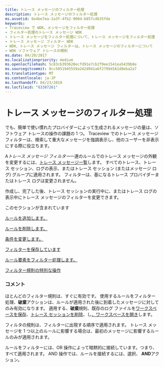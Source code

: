 ```yaml
---
title: トレース メッセージのフィルター処理
description: トレース メッセージのフィルター処理
ms.assetid: 6e4be7ea-1a3f-4fb2-900d-b857cd635fde
keywords:
- Traceview で WDK、メッセージをフィルター処理
- フィルター処理のトレース メッセージ WDK
- トレース メッセージをフィルター処理について、トレース メッセージをフィルター処理
- トレース メッセージ フィルター WDK
- WDK、トレース メッセージ フィルターは、トレース メッセージのフィルターについて
- WDK ソフトウェア トレースの規則
ms.date: 04/20/2017
ms.localizationpriority: medium
ms.openlocfilehash: 5c83cb393620ecfd91e7cb2f9ee1541ea5439b8e
ms.sourcegitcommit: 0cc5051945559a242d941a6f2799d161d8eba2a7
ms.translationtype: MT
ms.contentlocale: ja-JP
ms.lasthandoff: 04/23/2019
ms.locfileid: "63387261"
---
```

# <a name="filtering-trace-messages"></a>トレース メッセージのフィルター処理

でも、簡単で使い慣れたプロバイダーによって生成されるメッセージの量は、ソフトウェア トレースの操作の課題の 1 つ。 Traceview でのトレース メッセージ フィルターは、検索して重大なメッセージを強調表示し、他のユーザーを非表示にする際に役立ちます。

A*トレース メッセージ フィルター*一連のルールでのトレース メッセージの外観を変更するには、[トレース メッセージ一覧](trace-message-lists.md)します。 すべてのトレース、トレース セッション、ログの表示、またはトレース セッション (またはメッセージ ログ) グループに適用されます。 フィルターは、基になるトレース プロバイダーまたはトレース ログは変更されません。

作成し、完了した後、トレース セッションの実行中に、またはトレース ログの表示中にトレース メッセージのフィルターを変更できます。

このセクションが含まれています

[ルールを追加します。](adding-a-rule.md)

[ルールを削除します。](deleting-a-rule.md)

[条件を変更します。](changing-a-rule.md)

[フィルターを保存しています](saving-a-filter.md)

[ルール要素をフィルター処理します。](filter-rule-elements.md)

[フィルター規則の特別な操作](special-actions-for-filter-rules.md)

### <a name="span-idcommentsspanspan-idcommentsspancomments"></a><span id="comments"></span><span id="COMMENTS"></span>コメント

ほとんどのフィルター規則は、すぐに有効です。 使用するルールをフィルター処理、**破棄**アクションは、ルールが適用された後に到着したメッセージに対してのみ有効になります。 適用する、**破棄**規則、既存のログ ファイルを[ワークスペースを保存](saving-or-resaving-a-workspace.md)、[トレース セッションを削除](removing-a-trace-session.md)、し[、ワークスペースを開き](opening-a-workspace.md)します。

フィルタの規則は、フィルターに出現する順序で適用されます。 トレース メッセージを 1 つ以上のルールに影響する場合は、最初のメッセージに影響するルールのみが適用されます。

ルールをフィルターには、OR 操作によって暗黙的に接続しています。つまり、すべて適用されます。 AND 操作では、ルールを接続するには、選択、 **AND**アクション。

